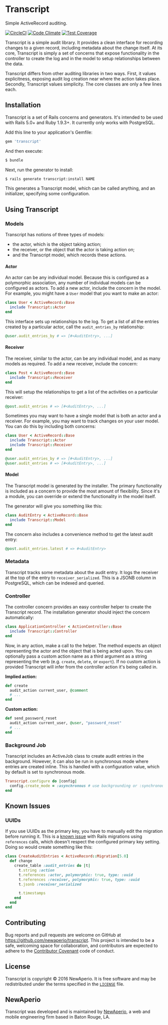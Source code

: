 # Transcript

Simple ActiveRecord auditing.

[![CircleCI](https://circleci.com/gh/newaperio/transcript.svg?style=svg)](https://circleci.com/gh/newaperio/transcript)
[![Code Climate](https://codeclimate.com/github/newaperio/transcript/badges/gpa.svg)](https://codeclimate.com/github/newaperio/transcript)
[![Test Coverage](https://codeclimate.com/github/newaperio/transcript/badges/coverage.svg)](https://codeclimate.com/github/newaperio/transcript/coverage)

Transcript is a simple audit library. It provides a clean interface for recording changes to a given record, including metadata about the change itself. At its core, Transcript is simply a set of concerns that expose functionality in the controller to create the log and in the model to setup relationships between the data.

Transcript differs from other auditing libraries in two ways. First, it values explicitness, exposing audit log creation near where the action takes place. Secondly, Transcript values simplicity. The core classes are only a few lines each.

## Installation

Transcript is a set of Rails concerns and generators. It's intended to be used with Rails 5.0+ and Ruby 1.9.3+. It currently only works with PostgreSQL.

Add this line to your application's Gemfile:

```ruby
gem 'transcript'
```

And then execute:

```sh
$ bundle
```

Next, run the generator to install:

```sh
$ rails generate transcript:install NAME
```

This generates a Transcript model, which can be called anything, and an initializer, specifying some configuration.

## Using Transcript

### Models

Transcript has notions of three types of models:

- the actor, which is the object taking action;
- the receiver, or the object that the actor is taking action on;
- and the Transcript model, which records these actions.

#### Actor

An actor can be any individual model. Because this is configured as a polymorphic association, any number of individual models can be configured as actors. To add a new actor, include the concern in the model. For example, you might have a `User` model that you want to make an actor:

```ruby
class User < ActiveRecord::Base
  include Transcript::Actor
end
```

This interface sets up relationships to the log. To get a list of all the entries created by a particular actor, call the `audit_entries_by` relationship:

```ruby
@user.audit_entries_by # => [#<AuditEntry>, ...]
```

#### Receiver

The receiver, similar to the actor, can be any individual model, and as many models as required. To add a new receiver, include the concern:

```ruby
class Post < ActiveRecord::Base
  include Transcript::Receiver
end
```

This will setup the relationships to get a list of the activities on a particular receiver:

```ruby
@post.audit_entries # => [#<AuditEntry>, ...]
```

Sometimes you may want to have a single model that is both an actor and a receiver. For example, you may want to track changes on your user model. You can do this by including both concerns:

```ruby
class User < ActiveRecord::Base
  include Transcript::Actor
  include Transcript::Receiver
end
```

```ruby
@user.audit_entries_by # => [#<AuditEntry>, ...]
@user.audit_entries # => [#<AuditEntry>, ...]
```

#### Model

The Transcript model is generated by the installer. The primary functionality is included as a concern to provide the most amount of flexibility. Since it's a module, you can override or extend the functionality in the model itself.

The generator will give you something like this:

```ruby
class AuditEntry < ActiveRecord::Base
  include Transcript::Model
end
```

The concern also includes a convenience method to get the latest audit entry:

```ruby
@post.audit_entries.latest # => #<AuditEntry>
```

### Metadata

Transcript tracks some metadata about the audit entry. It logs the receiver at the top of the entry to `receiver_serialized`. This is a JSONB column in PostgreSQL, which can be indexed and queried.

### Controller

The controller concern provides an easy controller helper to create the Transcript record. The installation generator should inject the concern automatically:

```ruby
class ApplicationController < ActionController::Base
  include Transcript::Controller
end
```

Now, in any action, make a call to the helper. The method expects an object representing the actor and the object that is being acted upon. You can optionally pass a custom action name as a third argument as a string representing the verb (e.g. `create`, `delete`, or `export`). If no custom action is provided Transcript will infer from the controller action it's being called in.

**Implied action:**
```ruby
def create
  audit_action current_user, @comment
  # ...
end
```

**Custom action:**
```ruby
def send_password_reset
  audit_action current_user, @user, "password_reset"
  # ...
end
```

### Background Job

Transcript includes an ActiveJob class to create audit entries in the background. However, it can also be run in synchronous mode where entries are created inline. This is handled with a configuration value, which by default is set to synchronous mode.

```ruby
Transcript.configure do |config|
  config.create_mode = :asynchronous # use backgrounding or :synchronous for inline
end
```

## Known Issues

### UUIDs

If you use UUIDs as the primary key, you have to manually edit the migration before running it. This is a [known issue](https://github.com/rails/rails/issues/23422) with Rails migrations using `references` calls, which doesn't respect the configured primary key setting. Doing so would create something like this:

```ruby
class CreateAuditEntries < ActiveRecord::Migration[5.0]
  def change
    create_table :audit_entries do |t|
      t.string :action
      t.references :actor, polymorphic: true, type: :uuid
      t.references :receiver, polymorphic: true, type: :uuid
      t.jsonb :receiver_serialized

      t.timestamps
    end
  end
end
```

## Contributing

Bug reports and pull requests are welcome on GitHub at https://github.com/newaperio/transcript. This project is intended to be a safe, welcoming space for collaboration, and contributors are expected to adhere to the [Contributor Covenant](http://contributor-covenant.org) code of conduct.

## License

Transcript is copyright &copy; 2016 NewAperio. It is free software and may be redistributed under the terms specified in the [`LICENSE`](/LICENSE) file.

## NewAperio

Transcript was developed and is maintained by [NewAperio](http://newaperio.com), a web and mobile engineering firm based in Baton Rouge, LA.
